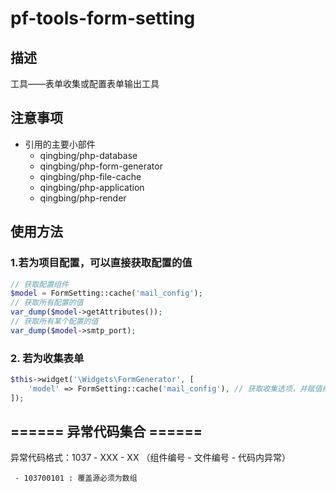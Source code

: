 # pf-tools-form-setting
## 描述
工具——表单收集或配置表单输出工具

## 注意事项
- 引用的主要小部件
    - qingbing/php-database
    - qingbing/php-form-generator
    - qingbing/php-file-cache
    - qingbing/php-application
    - qingbing/php-render

## 使用方法
### 1.若为项目配置，可以直接获取配置的值
```php
// 获取配置组件
$model = FormSetting::cache('mail_config');
// 获取所有配置的值
var_dump($model->getAttributes());
// 获取所有某个配置的值
var_dump($model->smtp_port);
```
### 2. 若为收集表单
```php
$this->widget('\Widgets\FormGenerator', [
    'model' => FormSetting::cache('mail_config'), // 获取收集选项，并赋值给FormGenerator
]);
```

## ====== 异常代码集合 ======

异常代码格式：1037 - XXX - XX （组件编号 - 文件编号 - 代码内异常）
```
 - 103700101 : 覆盖源必须为数组
```